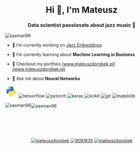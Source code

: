 <h1 align="center">Hi 👋, I'm Mateusz</h1>
<h3 align="center">Data scientist passionate about jazz music 🎷</h3>

<p align="left"> <img src="https://komarev.com/ghpvc/?username=saxman96" alt="saxman96" /> </p>

- 🔭 I’m currently working on [Jazz Embeddings](https://www.mateuszdorobek.pl/posts/2020/06/Jazz-chords-generation)

- 🌱 I’m currently learning about **Machine Learning in Business**

- 📝 Checkout my portfolio [www.mateuszdorobek.pl](www.mateuszdorobek.pl)

- 💬 Ask me about **Neural Networks**

<p align="left">
<img src="https://raw.githubusercontent.com/devicons/devicon/master/icons/python/python-original.svg" alt="python" width="40" height="40"/>  
<img src="https://www.vectorlogo.zone/logos/tensorflow/tensorflow-icon.svg" alt="tensorflow" width="40" height="40"/>
<img src="https://www.vectorlogo.zone/logos/pytorch/pytorch-icon.svg" alt="pytorch" width="40" height="40"/>  
<img src="https://upload.wikimedia.org/wikipedia/commons/thumb/a/ae/Keras_logo.svg/1200px-Keras_logo.svg.png" alt="keras" width="40" height="40"/> 
<img src="https://avatars2.githubusercontent.com/u/365630?s=200&v=4" alt="scikit" width="40" height="40"/>    
<img src="https://www.vectorlogo.zone/logos/git-scm/git-scm-icon.svg" alt="git" width="40" height="40"/> 
<img src="https://upload.wikimedia.org/wikipedia/commons/thumb/0/01/Created_with_Matplotlib-logo.svg/1024px-Created_with_Matplotlib-logo.svg.png" alt="matplolib" width="40" height="40"/>    
</p>
<table>
  <tr>
    <img align="left" src="https://github-readme-stats.vercel.app/api/top-langs/?username=saxman96&layout=compact&hide=html" alt="saxman96" height="100" />
    <img align="center" src="https://github-readme-stats.vercel.app/api?username=saxman96&show_icons=true" alt="saxman96"  height="100" />
  </tr>
</table>

<p align="center">
<a href="https://linkedin.com/in/mateuszdorobek" target="blank"><img align="center" src="https://cdn.jsdelivr.net/npm/simple-icons@3.0.1/icons/linkedin.svg" alt="mateuszdorobek" height="30" width="30" /></a>
<a href="https://stackoverflow.com/users/8081835" target="blank"><img align="center" src="https://cdn.jsdelivr.net/npm/simple-icons@3.0.1/icons/stackoverflow.svg" alt="8081835" height="30" width="30" /></a>
<a href="https://kaggle.com/mateuszdorobek" target="blank"><img align="center" src="https://cdn.jsdelivr.net/npm/simple-icons@3.0.1/icons/kaggle.svg" alt="mateuszdorobek" height="30" width="30" /></a>
</p>
